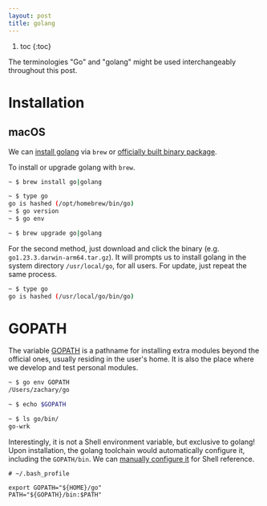```yaml
---
layout: post
title: golang
---
```



1. toc
{:toc}

The terminologies "Go" and "golang" might be used interchangeably throughout this post.

# Installation #

## macOS ##

We can [install golang](https://go.dev/doc/install) via `brew` or [officially built binary package](https://go.dev/dl/).

To install or upgrade golang with `brew`.

```bash
~ $ brew install go|golang

~ $ type go
go is hashed (/opt/homebrew/bin/go)
~ $ go version
~ $ go env

~ $ brew upgrade go|golang
```

For the second method, just download and click the binary (e.g. `go1.23.3.darwin-arm64.tar.gz`). It will prompts us to install golang in the system directory `/usr/local/go`, for all users. For update, just repeat the same process.

```bash
~ $ type go
go is hashed (/usr/local/go/bin/go)
```

# GOPATH #

The variable [GOPATH](https://go.dev/wiki/GOPATH) is a pathname for installing extra modules beyond the official ones, usually residing in the user's home. It is also the place where we develop and test personal modules.

```bash
~ $ go env GOPATH
/Users/zachary/go

~ $ echo $GOPATH

~ $ ls go/bin/
go-wrk
```

Interestingly, it is not a Shell environment variable, but exclusive to golang! Upon installation, the golang toolchain would automatically configure it, including the `GOPATH/bin`. We can [manually configure it](https://stackoverflow.com/a/21506074) for Shell reference.

```
# ~/.bash_profile

export GOPATH="${HOME}/go"
PATH="${GOPATH}/bin:$PATH"
```
